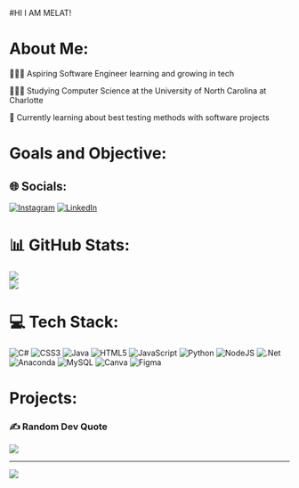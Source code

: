 #HI I AM MELAT!


# About Me:
👩🏻‍💻 Aspiring Software Engineer learning and growing in tech

👩🏻‍🎓 Studying Computer Science at the University of North Carolina at Charlotte

💭 Currently learning about best testing methods with software projects

# Goals and Objective:

## 🌐 Socials:
[![Instagram](https://img.shields.io/badge/Instagram-%23E4405F.svg?logo=Instagram&logoColor=white)](https://instagram.com/melattg1) [![LinkedIn](https://img.shields.io/badge/LinkedIn-%230077B5.svg?logo=linkedin&logoColor=white)](https://linkedin.com/in/melatghebru) 



# 📊 GitHub Stats:
![](https://github-readme-stats.vercel.app/api?username=mghebru&theme=dark&hide_border=false&include_all_commits=false&count_private=false)<br/>
![](https://github-readme-streak-stats.herokuapp.com/?user=mghebru&theme=dark&hide_border=false)<br/>



# 💻 Tech Stack:
![C#](https://img.shields.io/badge/c%23-%23239120.svg?style=for-the-badge&logo=csharp&logoColor=white) ![CSS3](https://img.shields.io/badge/css3-%231572B6.svg?style=for-the-badge&logo=css3&logoColor=white) ![Java](https://img.shields.io/badge/java-%23ED8B00.svg?style=for-the-badge&logo=openjdk&logoColor=white) ![HTML5](https://img.shields.io/badge/html5-%23E34F26.svg?style=for-the-badge&logo=html5&logoColor=white) ![JavaScript](https://img.shields.io/badge/javascript-%23323330.svg?style=for-the-badge&logo=javascript&logoColor=%23F7DF1E) ![Python](https://img.shields.io/badge/python-3670A0?style=for-the-badge&logo=python&logoColor=ffdd54) ![NodeJS](https://img.shields.io/badge/node.js-6DA55F?style=for-the-badge&logo=node.js&logoColor=white) ![.Net](https://img.shields.io/badge/.NET-5C2D91?style=for-the-badge&logo=.net&logoColor=white) ![Anaconda](https://img.shields.io/badge/Anaconda-%2344A833.svg?style=for-the-badge&logo=anaconda&logoColor=white) ![MySQL](https://img.shields.io/badge/mysql-4479A1.svg?style=for-the-badge&logo=mysql&logoColor=white) ![Canva](https://img.shields.io/badge/Canva-%2300C4CC.svg?style=for-the-badge&logo=Canva&logoColor=white) ![Figma](https://img.shields.io/badge/figma-%23F24E1E.svg?style=for-the-badge&logo=figma&logoColor=white)

# Projects:


### ✍️ Random Dev Quote
![](https://quotes-github-readme.vercel.app/api?type=horizontal&theme=radical)

---
[![](https://visitcount.itsvg.in/api?id=mghebru&icon=0&color=0)](https://visitcount.itsvg.in)

<!-- Proudly created with GPRM ( https://gprm.itsvg.in ) -->

